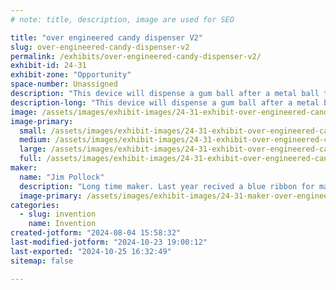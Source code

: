 ```yaml
---
# note: title, description, image are used for SEO

title: "over engineered candy dispenser V2"
slug: over-engineered-candy-dispenser-v2
permalink: /exhibits/over-engineered-candy-dispenser-v2/
exhibit-id: 24-31
exhibit-zone: "Opportunity"
space-number: Unassigned
description: "This device will dispense a gum ball after a metal ball traverses a Rube Goldberg machine"
description-long: "This device will dispense a gum ball after a metal ball traverses a Rube Goldberg machine consisting of several items including a drum, xylophone maybe a bell and a few fun thing still in the planning stages"
image: /assets/images/exhibit-images/24-31-exhibit-over-engineered-candy-dispenser-v2-commingsoon-large.png
image-primary: 
  small: /assets/images/exhibit-images/24-31-exhibit-over-engineered-candy-dispenser-v2-commingsoon-small.png
  medium: /assets/images/exhibit-images/24-31-exhibit-over-engineered-candy-dispenser-v2-commingsoon-medium.png
  large: /assets/images/exhibit-images/24-31-exhibit-over-engineered-candy-dispenser-v2-commingsoon-large.png
  full: /assets/images/exhibit-images/24-31-exhibit-over-engineered-candy-dispenser-v2-commingsoon-full.png
maker: 
  name: "Jim Pollock"
  description: "Long time maker. Last year recived a blue ribbon for maker of Merit"
  image-primary: /assets/images/exhibit-images/24-31-maker-over-engineered-candy-dispenser-v2-me-medium.jpg
categories: 
  - slug: invention
    name: Invention
created-jotform: "2024-08-04 15:58:32"
last-modified-jotform: "2024-10-23 19:00:12"
last-exported: "2024-10-25 16:32:49"
sitemap: false

---
```

